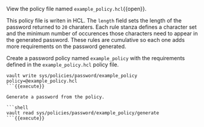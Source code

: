 View the policy file named `example_policy.hcl`{{open}}.

This policy file is writen in HCL. The `length` field sets the length of the
password returned to `20` charaters. Each rule stanza defines a character set
and the minimum number of occurences those characters need to appear in the
generated password. These rules are cumulative so each one adds more
requirements on the password generated.

Create a password policy named `example_policy` with the requirements defined
in the `example_policy.hcl` policy file.

```shell
vault write sys/policies/password/example_policy policy=@example_policy.hcl
```{{execute}}

Generate a password from the policy.

```shell
vault read sys/policies/password/example_policy/generate
```{{execute}}
